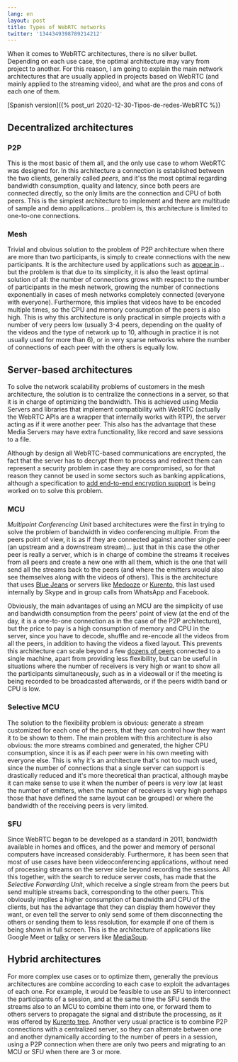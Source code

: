 ```yaml
---
lang: en
layout: post
title: Types of WebRTC networks
twitter: '1344349398789214212'
---
```


When it comes to WebRTC architectures, there is no silver bullet. Depending on
each use case, the optimal architecture may vary from project to another. For
this reason, I am going to explain the main network architectures that are
usually applied in projects based on WebRTC (and mainly applied to the streaming
video), and what are the pros and cons of each one of them.

[Spanish version]({% post_url 2020-12-30-Tipos-de-redes-WebRTC %})

## Decentralized architectures

### P2P

This is the most basic of them all, and the only use case to whom WebRTC was
designed for. In this architecture a connection is established between the two
clients, generally called *peers*, and it'ss the most optimal regarding
bandwidth consumption, quality and latency, since both peers are connected
directly, so the only limits are the connection and CPU of both peers. This is
the simplest architecture to implement and there are multitude of sample and
demo applications... problem is, this architecture is limited to one-to-one
connections.

### Mesh

Trivial and obvious solution to the problem of P2P architecture when there are
more than two participants, is simply to create connections with the new
participants. It is the architecture used by applications such as
[appear.in](https://appear.in/)... but the problem is that due to its
simplicity, it is also the least optimal solution of all: the number of
connections grows with respect to the number of participants in the mesh
network, growing the number of connections exponentially in cases of mesh
networks completely connected (everyone with everyone). Furthermore, this
implies that videos have to be encoded multiple times, so the CPU and memory
consumption of the peers is also high. This is why this architecture is only
practical in simple projects with a number of very peers low (usually 3-4 peers,
depending on the quality of the videos and the type of network up to 10,
although in practice it is not usually used for more than 6), or in very
sparse networks where the number of connections of each peer with the others is
equally low.

## Server-based architectures

To solve the network scalability problems of customers in the mesh architecture,
the solution is to centralize the connections in a server, so that it is in
charge of optimizing the bandwidth. This is achieved using Media Servers and
libraries that implement compatibility with WebRTC (actually the WebRTC APIs are
a wrapper that internally works with RTP), the server acting as if it were
another peer. This also has the advantage that these Media Servers may have
extra functionality, like record and save sessions to a file.

Although by design all WebRTC-based communications are encrypted, the fact that
the server has to decrypt them to process and redirect them can represent a
security problem in case they are compromised, so for that reason they cannot be
used in some sectors such as banking applications, although a specification to
[add end-to-end encryption support](https://www.callstats.io/blog/2018/06/01/examining-srtp-double-encryption-procedures-for-selective-forwarding-perc)
is being worked on to solve this problem.

### MCU

*Multipoint Conferencing Unit* based architectures were the first in trying to
solve the problem of bandwidth in video conferencing multiple. From the peers
point of view, it is as if they are connected against another single peer (an
upstream and a downstream stream)... just that in this case the other peer is
really a server, which is in charge of combine the streams it receives from all
peers and create a new one with all them, which is the one that will send all
the streams back to the peers (and where the emitters would also see themselves
along with the videos of others). This is the architecture that uses
[Blue Jeans](http://bluejeans.com/) or servers like
[Medooze](http://www.medooze.com/) or [Kurento](https://www.kurento.org/), this
last used internally by Skype and in group calls from WhatsApp and Facebook.

Obviously, the main advantages of using an MCU are the simplicity of use and
bandwidth consumption from the peers' point of view (at the end of the day, it
is a one-to-one connection as in the case of the P2P architecture), but the
price to pay is a high consumption of memory and CPU in the server, since you
have to decode, shuffle and re-encode all the videos from all the peers, in
addition to having the videos a fixed layout. This prevents this architecture
can scale beyond a few
[dozens of peers](https://www.kurento.org/blog/kurento-media-server-690-libnicer-and-performant)
connected to a single machine, apart from providing less flexibility, but can be
useful in situations where the number of receivers is very high or want to show
all the participants simultaneously, such as in a videowall or if the meeting is
being recorded to be broadcasted afterwards, or if the peers width band or CPU
is low.

### Selective MCU

The solution to the flexibility problem is obvious: generate a stream customized
for each one of the peers, that they can control how they want it to be shown to
them. The main problem with this architecture is also obvious: the more streams
combined and generated, the higher CPU consumption, since it is as if each peer
were in his own meeting with everyone else. This is why it's an architecture
that's not too much used, since the number of connections that a single server
can support is drastically reduced and it's more theoretical than practical,
although maybe it can make sense to use it when the number of peers is very low
(at least the number of emitters, when the number of receivers is very high
perhaps those that have defined the same layout can be grouped) or where the
bandwidth of the receiving peers is very limited.

### SFU

Since WebRTC began to be developed as a standard in 2011, bandwidth available in
homes and offices, and the power and memory of personal computers have increased
considerably. Furthermore, it has been seen that most of use cases have been
videoconferencing applications, without need of processing streams on the server
side beyond recording the sessions. All this together, with the search to reduce
server costs, has made that the *Selective Forwarding Unit*, which receive a
single stream from the peers but send multiple streams back, corresponding to
the other peers. This obviously implies a higher consumption of bandwidth and
CPU of the clients, but has the advantage that they can display them however
they want, or even tell the server to only send some of them disconnecting the
others or sending them to less resolution, for example if one of them is being
shown in full screen. This is the architecture of applications like Google Meet
or [talky](https://talky.io) or servers like [MediaSoup](https://mediasoup.org).

## Hybrid architectures

For more complex use cases or to optimize them, generally the previous
architectures are combine according to each case to exploit the advantages of
each one. For example, it would be feasible to use an SFU to interconnect the
participants of a session, and at the same time the SFU sends the streams also
to an MCU to combine them into one, or forward them to others servers to
propagate the signal and distribute the processing, as it was offered by
[Kurento tree](https://github.com/Kurento/kurento-tree). Another very usual
practice is to combine P2P connections with a centralized server, so they can
alternate between one and another dynamically according to the number of peers
in a session, using a P2P connection when there are only two peers and migrating
to an MCU or SFU when there are 3 or more.

